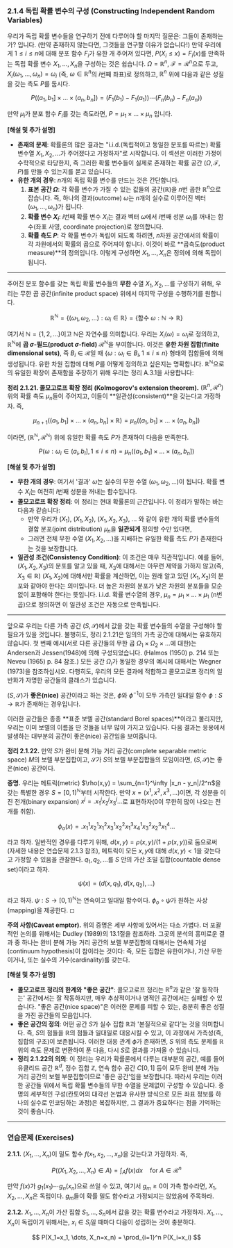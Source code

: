 ### **2.1.4 독립 확률 변수의 구성 (Constructing Independent Random Variables)**

우리가 독립 확률 변수들을 연구하기 전에 다루어야 할 마지막 질문은: 그들이 존재하는가? 입니다. (만약 존재하지 않는다면, 그것들을 연구할 이유가 없습니다!) 만약 우리에게 $1 \le i \le n$에 대해 분포 함수 $F_i$가 유한 개 주어져 있다면, $P(X_i \le x) = F_i(x)$를 만족하는 독립 확률 변수 $X_1, \dots, X_n$을 구성하는 것은 쉽습니다. $\Omega = \mathbb{R}^n$, $\mathcal{F} = \mathcal{R}^n$으로 두고, $X_i(\omega_1, \dots, \omega_n) = \omega_i$ (즉, $\omega \in \mathbb{R}^n$의 $i$번째 좌표)로 정의하고, $\mathbb{R}^n$ 위에 다음과 같은 성질을 갖는 측도 $P$를 둡시다.

$$ P((a_1, b_1] \times \dots \times (a_n, b_n]) = (F_1(b_1) - F_1(a_1)) \cdots (F_n(b_n) - F_n(a_n)) $$

만약 $\mu_i$가 분포 함수 $F_i$를 갖는 측도라면, $P = \mu_1 \times \dots \times \mu_n$ 입니다.

**[해설 및 추가 설명]**

*   **존재의 문제**: 확률론의 많은 결과는 "i.i.d.(독립적이고 동일한 분포를 따르는) 확률 변수열 $X_1, X_2, \dots$가 주어졌다고 가정하자"로 시작합니다. 이 섹션은 이러한 가정이 수학적으로 타당한지, 즉 그러한 확률 변수들이 실제로 존재하는 확률 공간 $(\Omega, \mathcal{F}, P)$를 만들 수 있는지를 묻고 있습니다.
*   **유한 개의 경우**: $n$개의 독립 확률 변수를 만드는 것은 간단합니다.
    1.  **표본 공간 $\Omega$**: 각 확률 변수가 가질 수 있는 값들의 공간($\mathbb{R}$)을 $n$번 곱한 $\mathbb{R}^n$으로 잡습니다. 즉, 하나의 결과(outcome) $\omega$는 $n$개의 실수로 이루어진 벡터 $(\omega_1, \dots, \omega_n)$가 됩니다.
    2.  **확률 변수 $X_i$**: $i$번째 확률 변수 $X_i$는 결과 벡터 $\omega$에서 $i$번째 성분 $\omega_i$를 꺼내는 함수(좌표 사영, coordinate projection)로 정의합니다.
    3.  **확률 측도 $P$**: 각 확률 변수가 독립이 되도록 하려면, $n$차원 공간에서의 확률이 각 차원에서의 확률의 곱으로 주어져야 합니다. 이것이 바로 **곱측도(product measure)**의 정의입니다. 이렇게 구성하면 $X_1, \dots, X_n$은 정의에 의해 독립이 됩니다.

---

주어진 분포 함수를 갖는 독립 확률 변수들의 **무한** 수열 $X_1, X_2, \dots$를 구성하기 위해, 우리는 무한 곱 공간(infinite product space) 위에서 마지막 구성을 수행하기를 원합니다.

$$ \mathbb{R}^{\mathbb{N}} = \{(\omega_1, \omega_2, \dots) : \omega_i \in \mathbb{R}\} = \{\text{함수 } \omega: \mathbb{N} \to \mathbb{R}\} $$

여기서 $\mathbb{N}=\{1,2,\dots\}$이고 $\mathbb{N}$은 자연수를 의미합니다. 우리는 $X_i(\omega) = \omega_i$로 정의하고, $\mathbb{R}^{\mathbb{N}}$에 **곱 $\sigma$-필드(product $\sigma$-field)** $\mathcal{R}^{\mathbb{N}}$을 부여합니다. 이것은 **유한 차원 집합(finite dimensional sets)**, 즉 $B_i \in \mathcal{R}$일 때 $\{\omega : \omega_i \in B_i, 1 \le i \le n\}$ 형태의 집합들에 의해 생성됩니다. 유한 차원 집합에 대해 $P$를 어떻게 정의하고 싶은지는 명확합니다. $\mathbb{R}^{\mathbb{N}}$으로의 유일한 확장이 존재함을 주장하기 위해 우리는 정리 A.3.1을 사용합니다:

**정리 2.1.21. 콜모고로프 확장 정리 (Kolmogorov's extension theorem).** $(\mathbb{R}^n, \mathcal{R}^n)$ 위의 확률 측도 $\mu_n$들이 주어지고, 이들이 **일관성(consistent)**을 갖는다고 가정하자. 즉,

$$ \mu_{n+1}((a_1, b_1] \times \dots \times (a_n, b_n] \times \mathbb{R}) = \mu_n((a_1, b_1] \times \dots \times (a_n, b_n]) $$

이라면, $(\mathbb{R}^{\mathbb{N}}, \mathcal{R}^{\mathbb{N}})$ 위에 유일한 확률 측도 $P$가 존재하여 다음을 만족한다.

$$ P(\omega: \omega_i \in (a_i, b_i], 1 \le i \le n) = \mu_n((a_1, b_1] \times \dots \times (a_n, b_n]) $$

**[해설 및 추가 설명]**

*   **무한 개의 경우**: 여기서 '결과' $\omega$는 실수의 무한 수열 $(\omega_1, \omega_2, \dots)$이 됩니다. 확률 변수 $X_i$는 여전히 $i$번째 성분을 꺼내는 함수입니다.
*   **콜모고로프 확장 정리**: 이 정리는 현대 확률론의 근간입니다. 이 정리가 말하는 바는 다음과 같습니다:
    *   만약 우리가 $(X_1)$, $(X_1, X_2)$, $(X_1, X_2, X_3)$, ... 와 같이 유한 개의 확률 변수들의 결합 분포(joint distribution) $\mu_n$을 **일관되게** 정의할 수만 있다면,
    *   그러면 전체 무한 수열 $(X_1, X_2, \dots)$을 지배하는 유일한 확률 측도 $P$가 존재한다는 것을 보장합니다.
*   **일관성 조건(Consistency Condition)**: 이 조건은 매우 직관적입니다. 예를 들어, $(X_1, X_2, X_3)$의 분포를 알고 있을 때, $X_3$에 대해서는 아무런 제약을 가하지 않고(즉, $X_3 \in \mathbb{R}$) $(X_1, X_2)$에 대해서만 확률을 계산하면, 이는 원래 알고 있던 $(X_1, X_2)$의 분포와 같아야 한다는 의미입니다. 더 높은 차원의 분포가 낮은 차원의 분포들을 모순 없이 포함해야 한다는 뜻입니다. i.i.d. 확률 변수열의 경우, $\mu_n = \mu_1 \times \dots \times \mu_1$ (n번 곱)으로 정의하면 이 일관성 조건은 자동으로 만족됩니다.

---

앞으로 우리는 다른 가측 공간 $(S, \mathcal{S})$에서 값을 갖는 확률 변수들의 수열을 구성해야 할 필요가 있을 것입니다. 불행히도, 정리 2.1.21은 임의의 가측 공간에 대해서는 유효하지 않습니다. 첫 번째 예시(서로 다른 공간들의 무한 곱 $\Omega_1 \times \Omega_2 \times \dots$에 대한)는 Andersen과 Jessen(1948)에 의해 구성되었습니다. (Halmos (1950) p. 214 또는 Neveu (1965) p. 84 참조.) 모든 공간 $\Omega_i$가 동일한 경우의 예시에 대해서는 Wegner (1973)을 참조하십시오. 다행히도, 우리의 모든 결과에 적합하고 콜모고로프 정리의 일반화가 자명한 공간들의 클래스가 있습니다.

$(S, \mathcal{S})$가 **좋은(nice)** 공간이라고 하는 것은, $\phi$와 $\phi^{-1}$이 모두 가측인 일대일 함수 $\phi: S \to \mathbb{R}$가 존재하는 경우입니다.

이러한 공간들은 종종 **표준 보렐 공간(standard Borel spaces)**이라고 불리지만, 우리는 이미 보렐의 이름을 딴 것들을 너무 많이 가지고 있습니다. 다음 결과는 응용에서 발생하는 대부분의 공간이 좋은(nice) 공간임을 보여줍니다.

**정리 2.1.22.** 만약 $S$가 완비 분해 가능 거리 공간(complete separable metric space) $M$의 보렐 부분집합이고, $\mathcal{S}$가 $S$의 보렐 부분집합들의 모임이라면, $(S, \mathcal{S})$는 좋은(nice) 공간이다.

**증명.** 우리는 메트릭(metric) $\rho(x,y) = \sum_{n=1}^\infty |x_n - y_n|/2^n$을 갖는 특별한 경우 $S = [0,1)^{\mathbb{N}}$부터 시작한다.
만약 $x = (x^1, x^2, x^3, \dots)$이면, 각 성분을 이진 전개(binary expansion) $x^j = .x^j_1 x^j_2 x^j_3 \dots$로 표현하자(0이 무한히 많이 나오는 전개를 취함).

$$ \phi_o(x) = .x^1_1 x^1_2 x^2_1 x^1_3 x^2_2 x^3_1 x^1_4 x^2_3 x^3_2 x^4_1 \dots $$

라고 하자.
일반적인 경우를 다루기 위해, $d(x,y) = \rho(x,y) / (1+\rho(x,y))$로 둠으로써 (자세한 내용은 연습문제 2.1.3 참조), 메트릭이 모든 $x,y$에 대해 $d(x,y) < 1$을 갖는다고 가정할 수 있음을 관찰한다. $q_1, q_2, \dots$를 $S$ 안의 가산 조밀 집합(countable dense set)이라고 하자.

$$ \psi(x) = (d(x, q_1), d(x, q_2), \dots) $$

라고 하자. $\psi: S \to [0,1)^{\mathbb{N}}$는 연속이고 일대일 함수이다. $\phi_o \circ \psi$가 원하는 사상(mapping)을 제공한다. ◻

**주의 사항(Caveat emptor).** 위의 증명은 세부 사항에 있어서는 다소 가볍다. 더 포괄적인 논의를 위해서는 Dudley (1989)의 13.1절을 참조하라. 그곳의 분석의 흥미로운 결과 중 하나는 완비 분해 가능 거리 공간의 보렐 부분집합에 대해서는 연속체 가설(continuum hypothesis)이 참이라는 것이다: 즉, 모든 집합은 유한이거나, 가산 무한이거나, 또는 실수의 기수(cardinality)를 갖는다.

**[해설 및 추가 설명]**

*   **콜모고로프 정리의 한계와 "좋은 공간"**: 콜모고로프 정리는 $\mathbb{R}^n$과 같은 '잘 동작하는' 공간에서는 잘 작동하지만, 매우 추상적이거나 병적인 공간에서는 실패할 수 있습니다. "좋은 공간(nice space)"은 이러한 문제를 피할 수 있는, 충분히 좋은 성질을 가진 공간들의 모음입니다.
*   **좋은 공간의 정의**: 어떤 공간 $S$가 실수 집합 $\mathbb{R}$과 '본질적으로 같다'는 것을 의미합니다. 즉, $S$의 점들을 $\mathbb{R}$의 점들과 일대일로 대응시킬 수 있고, 이 과정에서 가측성(즉, 집합의 구조)이 보존됩니다. 이러한 대응 관계 $\phi$가 존재하면, $S$ 위의 측도 문제를 $\mathbb{R}$ 위의 측도 문제로 변환하여 푼 다음, 다시 $S$로 결과를 가져올 수 있습니다.
*   **정리 2.1.22의 의의**: 이 정리는 우리가 확률론에서 다루는 대부분의 공간, 예를 들어 유클리드 공간 $\mathbb{R}^d$, 정수 집합 $\mathbb{Z}$, 연속 함수 공간 $C[0,1]$ 등이 모두 완비 분해 가능 거리 공간의 보렐 부분집합이므로 '좋은 공간'임을 보장합니다. 따라서 우리는 이러한 공간들 위에서 독립 확률 변수들의 무한 수열을 문제없이 구성할 수 있습니다. 증명의 세부적인 구성(칸토어의 대각선 논법과 유사한 방식으로 모든 좌표 정보를 하나의 실수로 인코딩하는 과정)은 복잡하지만, 그 결과가 중요하다는 점을 기억하는 것이 좋습니다.

---

### **연습문제 (Exercises)**

**2.1.1.** $(X_1, \dots, X_n)$이 밀도 함수 $f(x_1, x_2, \dots, x_n)$을 갖는다고 가정하자. 즉,

$$ P((X_1, X_2, \dots, X_n) \in A) = \int_A f(x) dx \quad \text{for } A \in \mathcal{R}^n $$

만약 $f(x)$가 $g_1(x_1) \cdots g_n(x_n)$으로 쓰일 수 있고, 여기서 $g_m \ge 0$이 가측 함수라면, $X_1, X_2, \dots, X_n$은 독립이다. $g_m$들이 확률 밀도 함수라고 가정되지는 않았음에 주목하라.

**2.1.2.** $X_1, \dots, X_n$이 가산 집합 $S_1, \dots, S_n$에서 값을 갖는 확률 변수라고 가정하자. $X_1, \dots, X_n$이 독립이기 위해서는, $x_i \in S_i$일 때마다 다음이 성립하는 것이 충분하다.

$$ P(X_1=x_1, \dots, X_n=x_n) = \prod_{i=1}^n P(X_i=x_i) $$
